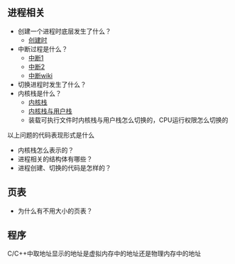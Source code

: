 ## 进程相关

- 创建一个进程时底层发生了什么？
  - [创建时](https://stackoverflow.com/questions/32557077/creation-of-a-new-process-in-an-os)
- 中断过程是什么？
  - [中断1](https://www.cs.umb.edu/~eoneil/cs444_f06/class10.html)
  - [中断2](http://www.cs.unc.edu/~dewan/242/s07/notes/int/node12.html)
  - [中断wiki](https://en.wikipedia.org/wiki/Interrupt)
- 切换进程时发生了什么？
- 内核栈是什么？
  - [内核栈](https://www.kernel.org/doc/html/latest/x86/kernel-stacks.html)
  - [内核栈与用户栈](https://stackoverflow.com/questions/12911841/kernel-stack-and-user-space-stack)
  - 装载可执行文件时内核栈与用户栈怎么切换的，CPU运行权限怎么切换的

以上问题的代码表现形式是什么

- 内核栈怎么表示的？
- 进程相关的结构体有哪些？
- 进程创建、切换的代码是怎样的？

## 页表

- 为什么有不用大小的页表？

## 程序

C/C++中取地址显示的地址是虚拟内存中的地址还是物理内存中的地址
